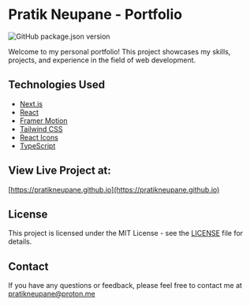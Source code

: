 # Pratik Neupane - Portfolio

![GitHub package.json version](https://img.shields.io/github/package-json/v/pratikneupane/pratikneupane.github.io)

Welcome to my personal portfolio! This project showcases my skills, projects, and experience in the field of web development.

## Technologies Used

- [Next.js](https://nextjs.org/)
- [React](https://reactjs.org/)
- [Framer Motion](https://www.framer.com/motion/)
- [Tailwind CSS](https://tailwindcss.com/)
- [React Icons](https://react-icons.github.io/react-icons/)
- [TypeScript](https://www.typescriptlang.org/)

## View Live Project at:

[https://pratikneupane.github.io](https://pratikneupane.github.io)

## License

This project is licensed under the MIT License - see the [LICENSE](LICENSE) file for details.


## Contact

If you have any questions or feedback, please feel free to contact me at [pratikneupane@proton.me](mailto:pratikneupane@proton.me)
